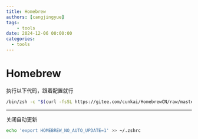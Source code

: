 ```yaml
---
title: Homebrew
authors: [cangjingyue]
tags: 
    - tools
date: 2024-12-06 00:00:00
categories:
  - tools
---
```


# Homebrew

执行以下代码，跟着配置就行

```bash
/bin/zsh -c "$(curl -fsSL https://gitee.com/cunkai/HomebrewCN/raw/master/Homebrew.sh)"
```

---

关闭自动更新

```bash
echo 'export HOMEBREW_NO_AUTO_UPDATE=1' >> ~/.zshrc
```
